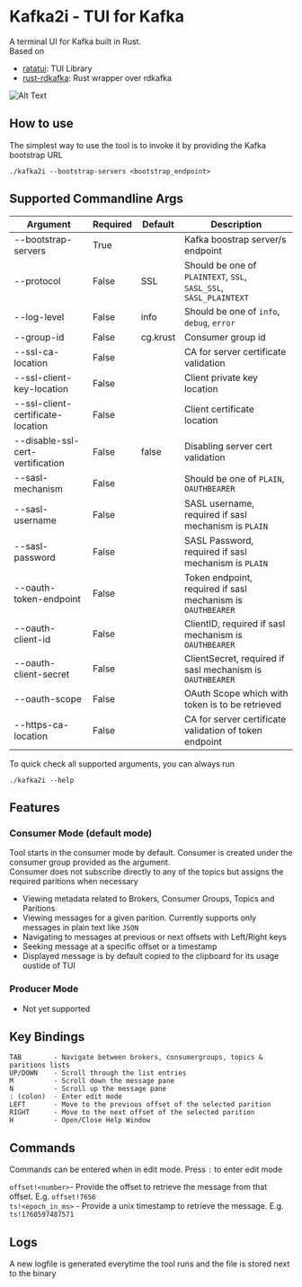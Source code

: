 # Kafka2i - TUI for Kafka

A terminal UI for Kafka built in Rust.  
Based on 
- [ratatui](https://github.com/ratatui/ratatui): TUI Library
- [rust-rdkafka](https://github.com/fede1024/rust-rdkafka): Rust wrapper over rdkafka

![Alt Text](./kafka2i.gif)

## How to use
The simplest way to use the tool is to invoke it by providing the Kafka bootstrap URL
```
./kafka2i --bootstrap-servers <bootstrap_endpoint>
```

## Supported Commandline Args
| Argument                         | Required | Default  | Description |
|----------------------------------|----------|----------|-------------|
|--bootstrap-servers               | True     |          | Kafka boostrap server/s endpoint |
|--protocol                        | False    | SSL      | Should be one of `PLAINTEXT`, `SSL`, `SASL_SSL`, `SASL_PLAINTEXT` |
|--log-level                       | False    | info     | Should be one of `info`, `debug`, `error` |
|--group-id                        | False    | cg.krust | Consumer group id |
|--ssl-ca-location                 | False    |          | CA for server certificate validation |
|--ssl-client-key-location         | False    |          | Client private key location |
|--ssl-client-certificate-location | False    |          | Client certificate location |
|--disable-ssl-cert-vertification  | False    | false    | Disabling server cert validation |
|--sasl-mechanism                  | False    |          | Should be one of `PLAIN`, `OAUTHBEARER` |
|--sasl-username                   | False    |          | SASL username, required if sasl mechanism is `PLAIN` |
|--sasl-password                   | False    |          | SASL Password, required if sasl mechanism is `PLAIN` |
|--oauth-token-endpoint            | False    |          | Token endpoint, required if sasl mechanism is `OAUTHBEARER` |
|--oauth-client-id                 | False    |          | ClientID, required if sasl mechanism is `OAUTHBEARER` |
|--oauth-client-secret             | False    |          | ClientSecret, required if sasl mechanism is `OAUTHBEARER` |
|--oauth-scope                     | False    |          | OAuth Scope which with token is to be retrieved  |
|--https-ca-location               | False    |          | CA for server certificate validation of token endpoint |

To quick check all supported arguments, you can always run
```
./kafka2i --help
```

## Features
### Consumer Mode (default mode)
Tool starts in the consumer mode by default. Consumer is created under the consumer group provided as the argument.  
Consumer does not subscribe directly to any of the topics but assigns the required paritions when necessary

- Viewing metadata related to Brokers, Consumer Groups, Topics and Paritions
- Viewing messages for a given parition. Currently supports only messages in plain text like `JSON`
- Navigating to messages at previous or next offsets with Left/Right keys
- Seeking message at a specific offset or a timestamp
- Displayed message is by default copied to the clipboard for its usage oustide of TUI

### Producer Mode
- Not yet supported

## Key Bindings  
```
TAB        - Navigate between brokers, consumergroups, topics & paritions lists  
UP/DOWN    - Scroll through the list entries  
M          - Scroll down the message pane  
N          - Scroll up the message pane
: (colon)  - Enter edit mode  
LEFT       - Move to the previous offset of the selected parition  
RIGHT      - Move to the next offset of the selected parition  
H          - Open/Close Help Window  
```

## Commands
Commands can be entered when in edit mode. Press `:` to enter edit mode

`offset!<number>`- Provide the offset to retrieve the message from that offset. E.g. `offset!7656`  
`ts!<epoch_in_ms>`      - Provide a unix timestamp to retrieve the message. E.g. `ts!1760597487571`


## Logs
A new logfile is generated everytime the tool runs and the file is stored next to the binary